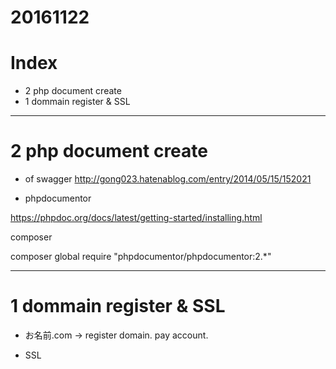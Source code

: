 # 20161122

# Index
- 2 php document create 
- 1 dommain register & SSL

----------------------
# 2 php document create 

- of swagger
http://gong023.hatenablog.com/entry/2014/05/15/152021

- phpdocumentor

https://phpdoc.org/docs/latest/getting-started/installing.html

composer

composer global require "phpdocumentor/phpdocumentor:2.*"




----------------------

# 1 dommain register & SSL

- お名前.com -> register domain.
pay account.

- SSL




